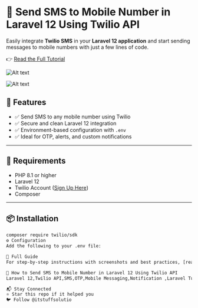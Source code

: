 # 📲 Send SMS to Mobile Number in Laravel 12 Using Twilio API

Easily integrate **Twilio SMS** in your **Laravel 12 application** and start sending messages to mobile numbers with just a few lines of code.

👉 [Read the Full Tutorial](https://itstuffsolutiotions.io/how-to-send-sms-to-mobile-number-in-laravel-12-using-twilio-api/)

![Alt text](https://itstuffsolutiotions.io/wp-content/uploads/2025/06/how-to-send-sms-to-mobile-number-in-laravel-12-using-twilio-api-sms-461x1024.webp)

![Alt text](https://itstuffsolutiotions.io/wp-content/uploads/2025/06/how-to-send-sms-to-mobile-number-in-laravel-12-using-twilio-api-send-sms-768x187.webp)

## 🚀 Features

- ✅ Send SMS to any mobile number using Twilio
- ✅ Secure and clean Laravel 12 integration
- ✅ Environment-based configuration with `.env`
- ✅ Ideal for OTP, alerts, and custom notifications

---

## 🧰 Requirements

- PHP 8.1 or higher
- Laravel 12
- Twilio Account ([Sign Up Here](https://www.twilio.com/try-twilio))
- Composer

---

## 📦 Installation

```bash
composer require twilio/sdk
⚙️ Configuration
Add the following to your .env file:

📖 Full Guide
For step-by-step instructions with screenshots and best practices, [read the full blog post](https://itstuffsolutiotions.io/how-to-send-sms-to-mobile-number-in-laravel-12-using-twilio-api/):

🔗 How to Send SMS to Mobile Number in Laravel 12 Using Twilio API
Laravel 12,Twilio API,SMS,OTP,Mobile Messaging,Notification ,Laravel Tutorial

📬 Stay Connected
⭐ Star this repo if it helped you
🐦 Follow @itstuffsolutio



